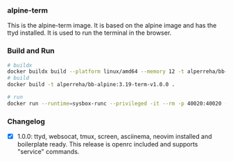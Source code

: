 ### alpine-term

This is the alpine-term image. It is based on the alpine image and has the ttyd installed. It is used to run the terminal in the browser.

### Build and Run

```bash
# buildx
docker buildx build --platform linux/amd64 --memory 12 -t alperreha/bb-alpine:3.19-term-v1.0.0 .
# build
docker build -t alperreha/bb-alpine:3.19-term-v1.0.0 .

# run
docker run --runtime=sysbox-runc --privileged -it --rm -p 40020:40020 --name=bb-alpine3.19-term-1.0.0 alperreha/bb-alpine:3.19-term-v1.0.0
```


### Changelog

- [x] 1.0.0: ttyd, websocat, tmux, screen, asciinema, neovim installed and boilerplate ready.
  This release is openrc included and supports "service" commands.
  

